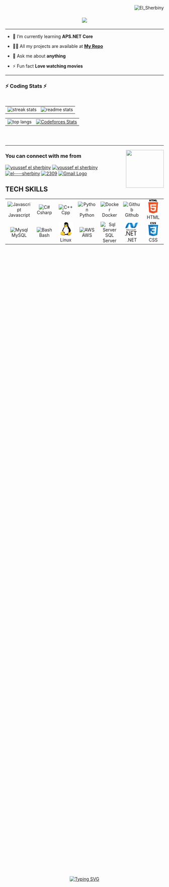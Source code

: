 <p align="right"> <img src="https://komarev.com/ghpvc/?username=ElSherbiny73&label=Profile%20views&color=0e75b6&size=24&style=flat" alt="El_Sherbiny" /> </p>

<h3 align="center">
  <img src="https://readme-typing-svg.herokuapp.com/?font=Righteous&size=35&center=true&vCenter=true&width=800&height=70&duration=4000&lines=Hello+There!+I'm+El_Sherbiny+" />
</h3>

---
- 🌱 I’m currently learning **APS.NET Core**


- 👨‍💻 All my projects are available at <a href="https://github.com/Elsherbiny73?tab=repositories"><strong>My Repo</strong></a>


- 💬 Ask me about **anything**
 
- ⚡ Fun fact **Love watching movies**
---
<h3 align="left">⚡ Coding Stats ⚡</h3>

<br>
<div align="center">

<!-- First row -->
<table>
  <tr>
    <td>
      <img width="410" src="https://streak-stats.demolab.com/?user=Elsherbiny73&count_private=true&theme=react&border_radius=10" alt="streak stats"/>
    </td>
    <td>
      <img width="410" src="https://github-readme-stats-salesp07.vercel.app/api?username=Elsherbiny73&count_private=true&theme=react&show_icons=true&rank_icon=github&border_radius=10" alt="readme stats"/>
    </td>
  </tr>
</table>

<!-- Second row -->
<table>
  <tr>
    <td>
      <img width="410" src="https://github-readme-stats-salesp07.vercel.app/api/top-langs/?username=Elsherbiny73&hide=HTML&langs_count=8&layout=compact&theme=react&border_radius=10" alt="top langs"/>
    </td>
    <td>
      <a href="https://codeforces.com/profile/SHER_Z3EM">
        <img width="410" src="https://codeforces-readme-stats.vercel.app/api/card?username=SHER_Z3EM&theme=react" alt="Codeforces Stats"/>
      </a>
    </td>
  </tr>
</table>

</div>


<br/><br/>
<hr/>

<img align="right" width="120" height="120" src="https://i.pinimg.com/originals/7d/fb/93/7dfb938ed0024eb99ef3580dbefdf957.gif"  />


<h3 align="left">You can connect with me from</h3>
<p align="left">
<a href="https://www.linkedin.com/in/youssef-el-sherbiny-b8403825a/" target="blank"><img align="center" src="https://raw.githubusercontent.com/rahuldkjain/github-profile-readme-generator/master/src/images/icons/Social/linked-in-alt.svg" alt="youssef el sherbiny" height="30" width="40" /></a>
<a href="https://www.facebook.com/youssef.elsherbiny.3591/" target="blank"><img align="center" src="https://raw.githubusercontent.com/rahuldkjain/github-profile-readme-generator/master/src/images/icons/Social/facebook.svg" alt="youssef el sherbiny" height="30" width="40" /></a>
<a href="https://www.instagram.com/el____sherbiny/" target="blank"><img align="center" src="https://raw.githubusercontent.com/rahuldkjain/github-profile-readme-generator/master/src/images/icons/Social/instagram.svg" alt="el----sherbiny" height="30" width="40" /></a>
<a href="https://discord.gg/1056228615316054126" target="blank"><img align="center" src="https://raw.githubusercontent.com/rahuldkjain/github-profile-readme-generator/master/src/images/icons/Social/discord.svg" alt="2309" height="30" width="40" /></a>
<a href="mailto:youssefelsherbiny73@gmail.com" target="blank"><img align="center" src="https://upload.wikimedia.org/wikipedia/commons/4/4e/Gmail_Icon.png" alt="Gmail Logo" width="30" height="40">
  </a>
</p>

<h2 align="left">TECH SKILLS</h2>
<table align="center">
  <tr>
    <td align="center" width="90">
      <img src="https://techstack-generator.vercel.app/js-icon.svg" alt="Javascript" width="45" height="45" />
      <br>Javascript
    </td>
    <td align="center" width="90">
      <img src="https://techstack-generator.vercel.app/csharp-icon.svg" alt="C#" width="45" height="45" />
      <br>Csharp
    </td>
    <td align="center" width="90">
      <img src="https://techstack-generator.vercel.app/cpp-icon.svg" alt="C++" width="45" height="45" />
      <br>Cpp
    </td>
    <td align="center" width="90">
      <img src="https://techstack-generator.vercel.app/python-icon.svg" width="45" height="45" alt="Python" />
      <br>Python
    </td>
    <td align="center" width="90">
      <img src="https://techstack-generator.vercel.app/docker-icon.svg" width="45" height="45" alt="Docker" />
      <br>Docker
    </td>
    <td align="center" width="90">
      <img src="https://techstack-generator.vercel.app/github-icon.svg" width="45" height="45" alt="Github" />
      <br>Github
    </td>
    <td align="center" width="90">
      <img src="https://raw.githubusercontent.com/devicons/devicon/master/icons/html5/html5-original-wordmark.svg" width="45" height="45" alt="HTML" />
      <br>HTML
    </td>
  </tr>
  <tr>
    <td align="center" width="90">
      <img src="https://techstack-generator.vercel.app/mysql-icon.svg" width="45" height="45" alt="Mysql" />
      <br>MySQL
    </td>
    <td align="center" width="90">
      <img src="https://www.vectorlogo.zone/logos/gnu_bash/gnu_bash-icon.svg" width="45" height="45" alt="Bash" />
      <br>Bash
    </td>
    <td align="center" width="90">
      <img src="https://raw.githubusercontent.com/devicons/devicon/master/icons/linux/linux-original.svg" width="45" height="45" alt="Linux" />
      <br>Linux
    </td>
     <td align="center" width="90">
      <img src="https://techstack-generator.vercel.app/aws-icon.svg" width="45" height="45"  alt="AWS" />
      <br>AWS
    </td>
    <td align="center" width="90">
      <img src="https://www.svgrepo.com/show/303229/microsoft-sql-server-logo.svg" width="45" height="45" alt="Sql Server" />
      <br>SQL Server
    </td>
    <td align="center" width="90">
      <img src="https://raw.githubusercontent.com/devicons/devicon/master/icons/dot-net/dot-net-original-wordmark.svg" width="45" height="45" alt=".NET" />
      <br>.NET
    </td>
    <td align="center" width="90">
      <img src="https://raw.githubusercontent.com/devicons/devicon/master/icons/css3/css3-original-wordmark.svg" width="45" height="45" alt="CSS" />
      <br>CSS
    </td>
  </tr>
</table>

  <div style="display: flex; justify-content: center; align-items: center; height: 100vh;">
  <a href="https://git.io/typing-svg" target="_blank">
    <img src="https://readme-typing-svg.herokuapp.com?font=Fantasque+Sans+Mono&size=25&center=true&vCenter=true&width=1000&height=70&duration=4000&lines=Thank+you+for+visiting!+%F0%9F%91%8D" alt="Typing SVG" />
  </a>
</div>


